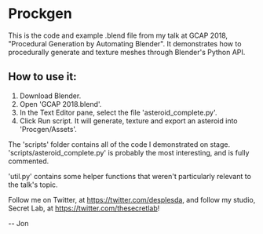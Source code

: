 # Prockgen

This is the code and example .blend file from my talk at GCAP 2018, "Procedural Generation by Automating Blender". It demonstrates how to procedurally generate and texture meshes through Blender's Python API.

## How to use it:

1. Download Blender.
2. Open 'GCAP 2018.blend'.
3. In the Text Editor pane, select the file 'asteroid_complete.py'.
4. Click Run script. It will generate, texture and export an asteroid into 'Procgen/Assets'.

The 'scripts' folder contains all of the code I demonstrated on stage. 'scripts/asteroid_complete.py' is probably the most interesting, and is fully commented.

'util.py' contains some helper functions that weren't particularly relevant to the talk's topic.

Follow me on Twitter, at https://twitter.com/desplesda, and follow my studio, Secret Lab, at https://twitter.com/thesecretlab!

-- Jon

